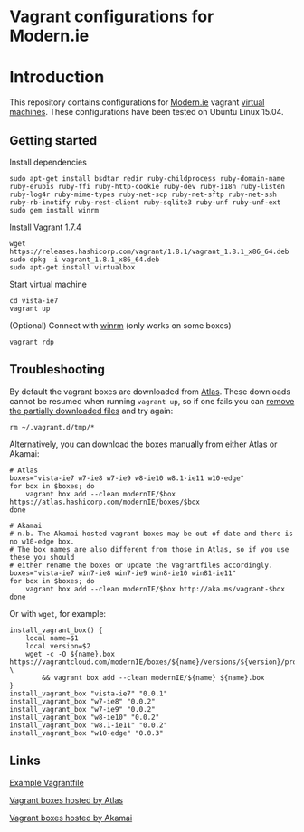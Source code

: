 # Vagrant configurations for Modern.ie

# Introduction
 
This repository contains configurations for [Modern.ie](http://modern.ie) vagrant 
[virtual machines](https://dev.windows.com/en-us/microsoft-edge/tools/vms/linux/). These configurations have been
tested on Ubuntu Linux 15.04.

## Getting started

Install dependencies

	sudo apt-get install bsdtar redir ruby-childprocess ruby-domain-name ruby-erubis ruby-ffi ruby-http-cookie ruby-dev ruby-i18n ruby-listen ruby-log4r ruby-mime-types ruby-net-scp ruby-net-sftp ruby-net-ssh ruby-rb-inotify ruby-rest-client ruby-sqlite3 ruby-unf ruby-unf-ext
	sudo gem install winrm

Install Vagrant 1.7.4

	wget https://releases.hashicorp.com/vagrant/1.8.1/vagrant_1.8.1_x86_64.deb
	sudo dpkg -i vagrant_1.8.1_x86_64.deb
	sudo apt-get install virtualbox

Start virtual machine

    cd vista-ie7
	vagrant up

(Optional) Connect with [winrm](https://docs.vagrantup.com/v2/vagrantfile/winrm_settings.html) (only works on some
boxes)

	vagrant rdp
	
## Troubleshooting

By default the vagrant boxes are downloaded from [Atlas](https://atlas.hashicorp.com/modernIE/). These downloads cannot
be resumed when running ``vagrant up``, so if one fails you can
[remove the partially downloaded files](http://branetheory.org/2014/12/06/2135/) and try again:

    rm ~/.vagrant.d/tmp/*

Alternatively, you can download the boxes manually from either Atlas or Akamai:

    # Atlas
    boxes="vista-ie7 w7-ie8 w7-ie9 w8-ie10 w8.1-ie11 w10-edge"
    for box in $boxes; do
        vagrant box add --clean modernIE/$box https://atlas.hashicorp.com/modernIE/boxes/$box
    done

    # Akamai
    # n.b. The Akamai-hosted vagrant boxes may be out of date and there is no w10-edge box.
    # The box names are also different from those in Atlas, so if you use these you should
    # either rename the boxes or update the Vagrantfiles accordingly.
    boxes="vista-ie7 win7-ie8 win7-ie9 win8-ie10 win81-ie11"
    for box in $boxes; do
        vagrant box add --clean modernIE/$box http://aka.ms/vagrant-$box
    done

Or with ``wget``, for example:

    install_vagrant_box() {
        local name=$1
        local version=$2
        wget -c -O ${name}.box https://vagrantcloud.com/modernIE/boxes/${name}/versions/${version}/providers/virtualbox.box \
            && vagrant box add --clean modernIE/${name} ${name}.box
    }
    install_vagrant_box "vista-ie7" "0.0.1"
    install_vagrant_box "w7-ie8" "0.0.2"
    install_vagrant_box "w7-ie9" "0.0.2"
    install_vagrant_box "w8-ie10" "0.0.2"
    install_vagrant_box "w8.1-ie11" "0.0.2"
    install_vagrant_box "w10-edge" "0.0.3"

## Links

[Example Vagrantfile](https://gist.github.com/andreptb/57e388df5e881937e62a)

[Vagrant boxes hosted by Atlas](https://atlas.hashicorp.com/modernIE/)

[Vagrant boxes hosted by Akamai](https://www.bram.us/2014/09/24/modern-ie-vagrant-boxes/)
